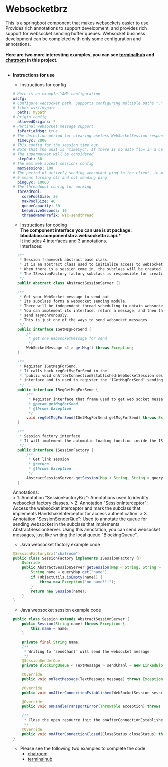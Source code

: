 # Websocketbrz
This is a springboot component that makes websockets easier to use. <br>
Provides rich annotations to support development, and provides rich support for websocket sending buffer queues. Websocket business development can be completed with only some configuration and annotations.<br><br>
__Here are two more interesting examples, you can see [terminalhub](../terminalhub) and [chatroom](../chatroom) in this project.__<br><br>
- __Instructions for use__
    - Instructions for config
    ```yml
    # Here is an example YAML configuration
    wscfg:
    # Configure websocket path, Supports configuring multiple paths "," intervals.
    # like: ws://mypath ...
      paths: mypath
    # Origin config
      allowedOrigins: *
    # Partinal websocket message support
      isPartialMsg: true
    # The detection period for clearing useless WebSocketSession responses, in milliseconds
      timeCyc: 2000
    # This config for the session time out
    # Note that the unit is "timeCyc". If there is no data flow in a certain period
    # The supermarket will be considered
      stepOut: 30
    # The max web socekt sessions config
      maxSessions: 100
    # The period of actively sending websocket-ping to the client, in milliseconds
    # 0 means turning off and not sending ping
      pingCyc: 10000
    # The threadpool config for working
      threadPool:
        corePoolSize: 20
        maxPoolSize: 40
        queueCapacity: 50
        keepAliveSeconds: 10
        threadNamePrefix: wsc-sendthread
    ```
    - Instructions for coding<br>
    __The component interface you can use is at package:__<br>
    **bbcdabao.componentsbrz.websocketbrz.api.\***<br>
    It includes 4 interfaces and 3 annotations.<br>
    Interfaces:<br>
    ```java
      /**
       * Session framework abstract base class.
       * It is an abstract class used to initialize access to websocket sessions and receive messages.
       * When there is a session come in, the subclass will be created.
       * The ISessionFactory factory subclass is responsible for creating.
       */
      public abstract class AbstractSessionServer {}

      /**
       * Get your WebSocket message to send out.
       * Its subclass forms a websocket sending module.
       * There will be independent thread scheduling to obtain websocket messages and then send them.
       * You can implement its interface, return a message, and then the component will schedule and
       * send asynchronously.
       * This is just one of the ways to send websocket messages.
       */
      public interface IGetMsgForSend {
          /*
           * get one WebSocketMessage for send
           */
          WebSocketMessage <? > getMsg() throws Exception;
      }

      /**
       * Register IGetMsgForSend.
       * It calls back regGetMsgForSend in the
       * "public void onAfterConnectionEstablished(WebSocketSession session, IRegGetMsgForSend regGetMsgForSend)"
       * interface and is used to register the "IGetMsgForSend" sending module.
       */
      public interface IRegGetMsgForSend {
          /**
           * Register interface that frame used to get web socket message for send
           * @param getMsgForSend
           * @throws Exception
           */
          void regGetMsgForSend(IGetMsgForSend getMsgForSend) throws Exception;
      }

      /**
       * Session factory interface.
       * It will implement the automatic loading function inside the ISessionServer object created.
       */
      public interface ISessionFactory {
          /**
           * Get link session
           * @return
           * @throws Exception
           */
          AbstractSessionServer getSession(Map < String, String > queryMap) throws Exception;
      }
    ```
    Annotations:<br>
      > 1. Annotation "SessionFactoryBrz":
Annotations used to identify websocket factory classes.
      > 2. Annotation "SessionInterceptor":
Access the websocket interceptor and mark the subclass that implements HandshakeInterceptor for access authentication.
      > 3. Annotation "SessionSenderQue":
Used to annotate the queue for sending websocket in the subclass that implements AbstractSessionServer. Using this annotation, you can send websocket messages, just like writing the local queue "BlockingQueue".

    - Java websocket factory example code 
    ```java
	@SessionFactoryBrz("chatroom")
	public class SessionFactory implements ISessionFactory {@
	    Override
	    public AbstractSessionServer getSession(Map < String, String > queryMap) throws Exception {
	        String name = queryMap.get("name");
	        if (ObjectUtils.isEmpty(name)) {
	            throw new Exception("no name!!!");
	        }
	        return new Session(name);
	    }
	}
    ```
    - Java websocket session example code
    ```java
	public class Session extends AbstractSessionServer {
	    public Session(String name) throws Exception {
	        this.name = name;
	    }
	
	    private final String name;
	    /**
	     * Writing to "sendChanl" will send the websocket message
	     */
	    @SessionSenderQue
	    private BlockingQueue < TextMessage > sendChanl = new LinkedBlockingQueue < > ();
	
	    @Override
	    public void onTextMessage(TextMessage message) throws Exception {}
	
	    @Override
	    public void onAfterConnectionEstablished(WebSocketSession session, IRegGetMsgForSend regGetMsgForSend) throws Exception {}
	
	    @Override
	    public void onHandleTransportError(Throwable exception) throws Exception {}
	
	    /**
	     * Close the open resource init the onAfterConnectionEstablished function
	     */
	    @Override
	    public void onAfterConnectionClosed(CloseStatus closeStatus) throws Exception {}
	}
    ```
    - Please see the following two examples to complete the code
      - [chatroom](../chatroom)
      - [terminalhub](../terminalhub)
